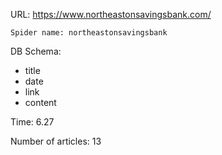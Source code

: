 URL: https://www.northeastonsavingsbank.com/

    Spider name: northeastonsavingsbank

DB Schema:
- title
- date
- link
- content

Time: 6.27

Number of articles: 13
